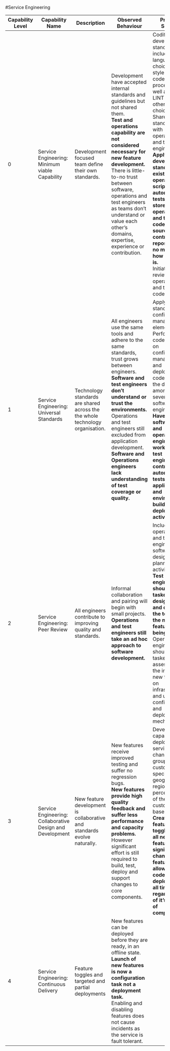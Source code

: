 #Service Engineering

| Capability Level | Capability Name | Description | Observed Behaviour | Project Scope |
|--------|--------|--------|--------|--------|
|0|Service Engineering: Minimum viable Capability|Development focused team define their own standards.|Development have accepted internal standards and guidelines but not shared them.<br>**Test and operations capability are not considered necessary for new feature development.**<br>There is little-to-no trust between software, operations and test engineers as teams don’t understand or value each other’s domains, expertise, experience or contribution.|Codify development standards include language choices, style guides, code review processes as well as IDE, LINT and other tool choices.<br> Share these standards with operations and test engineers.<br>**Apply development standards to existing operational scripts and automated tests and store all operations and test code in the source control repository no matter how bad it is.**<br>Initiate code reviews for operations and test code.|
|1|Service Engineering: Universal Standards|Technology standards are shared across the the whole technology organisation.|All engineers use the same tools and adhere to the same standards, trust grows between engineers.<br>**Software and test engineers don’t understand or trust the environments.**<br>Operations and test engineers still excluded from application development.<br>**Software and Operations engineers lack understanding of test coverage or quality.**|Apply coding standards to configuration management elements.<br>Perform code reviews on configuration management and deployment code. Rotate the duty among several software engineers.<br>**Have software and operations engineers work with test engineers to contribute automated tests for application and environment build and deployment activities.**|
|2|Service Engineering: Peer Review|All engineers contribute to improving quality and standards.|Informal collaboration and pairing will begin with small projects.<br>**Operations and test engineers still take an ad hoc approach to software development.**|Include operations and test engineers in software design and planning activities.<br>**Test engineers should be tasked with designing and coding the tests for the new features being built.**<br>Operations engineers should be tasked with assessing the impact of new features on infrastructure and updating configuration and deployment mechanisms.|
|3|Service Engineering: Collaborative Design and Development|New feature development is collaborative and standards evolve naturally.|New features receive improved testing and suffer no regression bugs.<br>**New features provide high quality feedback and suffer less performance and capacity problems.**<br>However significant effort is still required to build, test, deploy and support changes to core components.|Develop the capability to deploy service changes to groups of customers in specific geographic regions or to percentages of the customer base.<br>**Create feature toggles for all new features or significant changes to features allowing code to be deployed at all times regardless of it’s state of completion.**|
|4|Service Engineering: Continuous Delivery|Feature toggles and targeted and partial deployments|New features can be deployed before they are ready, in an offline state.<br>**Launch of new features is now a configuration task not a deployment task.**<br>Enabling and disabling features does not cause incidents as the service is fault tolerant.| |
